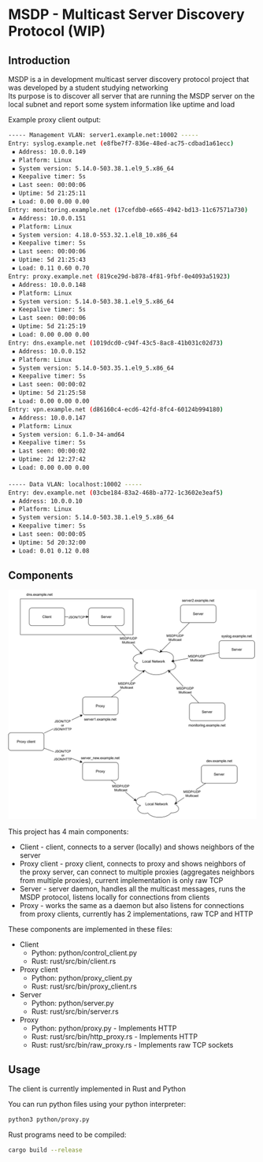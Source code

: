 # MSDP - Multicast Server Discovery Protocol (WIP)

## Introduction

MSDP is a in development multicast server discovery protocol project that was developed by a student studying networking  
Its purpose is to discover all server that are running the MSDP server on the local subnet and report some system information like uptime and load  

Example proxy client output:

```bash
----- Management VLAN: server1.example.net:10002 -----
Entry: syslog.example.net (e8fbe7f7-836e-48ed-ac75-cdbad1a61ecc)
 ▪ Address: 10.0.0.149
 ▪ Platform: Linux
 ▪ System version: 5.14.0-503.38.1.el9_5.x86_64
 ▪ Keepalive timer: 5s
 ▪ Last seen: 00:00:06
 ▪ Uptime: 5d 21:25:11
 ▪ Load: 0.00 0.00 0.00
Entry: monitoring.example.net (17cefdb0-e665-4942-bd13-11c67571a730)
 ▪ Address: 10.0.0.151
 ▪ Platform: Linux
 ▪ System version: 4.18.0-553.32.1.el8_10.x86_64
 ▪ Keepalive timer: 5s
 ▪ Last seen: 00:00:06
 ▪ Uptime: 5d 21:25:43
 ▪ Load: 0.11 0.60 0.70
Entry: proxy.example.net (819ce29d-b878-4f81-9fbf-0e4093a51923)
 ▪ Address: 10.0.0.148
 ▪ Platform: Linux
 ▪ System version: 5.14.0-503.38.1.el9_5.x86_64
 ▪ Keepalive timer: 5s
 ▪ Last seen: 00:00:06
 ▪ Uptime: 5d 21:25:19
 ▪ Load: 0.00 0.00 0.00
Entry: dns.example.net (1019dcd0-c94f-43c5-8ac8-41b031c02d73)
 ▪ Address: 10.0.0.152
 ▪ Platform: Linux
 ▪ System version: 5.14.0-503.35.1.el9_5.x86_64
 ▪ Keepalive timer: 5s
 ▪ Last seen: 00:00:02
 ▪ Uptime: 5d 21:25:58
 ▪ Load: 0.00 0.00 0.00
Entry: vpn.example.net (d86160c4-ecd6-42fd-8fc4-60124b994180)
 ▪ Address: 10.0.0.147
 ▪ Platform: Linux
 ▪ System version: 6.1.0-34-amd64
 ▪ Keepalive timer: 5s
 ▪ Last seen: 00:00:02
 ▪ Uptime: 2d 12:27:42
 ▪ Load: 0.00 0.00 0.00

----- Data VLAN: localhost:10002 -----
Entry: dev.example.net (03cbe184-83a2-468b-a772-1c3602e3eaf5)
 ▪ Address: 10.0.0.10
 ▪ Platform: Linux
 ▪ System version: 5.14.0-503.38.1.el9_5.x86_64
 ▪ Keepalive timer: 5s
 ▪ Last seen: 00:00:05
 ▪ Uptime: 5d 20:32:00
 ▪ Load: 0.01 0.12 0.08
```

## Components

![Component diagram](MSDP.svg)

This project has 4 main components:

- Client - client, connects to a server (locally) and shows neighbors of the server
- Proxy client - proxy client, connects to proxy and shows neighbors of the proxy server, can connect to multiple proxies (aggregates neighbors from multiple proxies), current implementation is only raw TCP
- Server - server daemon, handles all the multicast messages, runs the MSDP protocol, listens locally for connections from clients
- Proxy - works the same as a daemon but also listens for connections from proxy clients, currently has 2 implementations, raw TCP and HTTP

These components are implemented in these files:

- Client
  - Python: python/control_client.py
  - Rust: rust/src/bin/client.rs
- Proxy client
  - Python: python/proxy_client.py
  - Rust: rust/src/bin/proxy_client.rs
- Server
  - Python: python/server.py
  - Rust: rust/src/bin/server.rs
- Proxy
  - Python: python/proxy.py - Implements HTTP
  - Rust: rust/src/bin/http_proxy.rs - Implements HTTP
  - Rust: rust/src/bin/raw_proxy.rs - Implements raw TCP sockets

## Usage

The client is currently implemented in Rust and Python

You can run python files using your python interpreter:
```bash
python3 python/proxy.py
```

Rust programs need to be compiled:
```bash
cargo build --release
```
